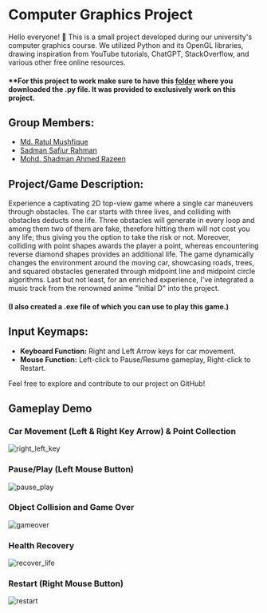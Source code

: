 # Computer Graphics Project

Hello everyone! 👋 This is a small project developed during our university's computer graphics course. We utilized Python and its OpenGL libraries, drawing inspiration from YouTube tutorials, ChatGPT, StackOverflow, and various other free online resources.

#### **For this project to work make sure to have this [folder](https://drive.google.com/drive/folders/1JzQ77b4D_ei6ABTgEO-oiTMVJ4nKlsSg?usp=sharing) where you downloaded the .py file. It was provided to exclusively work on this project.

## Group Members:
- [Md. Ratul Mushfique](https://www.facebook.com/ratul.mushfique/)
- [Sadman Safiur Rahman](https://www.facebook.com/sadmansafiur.rahman)
- [Mohd. Shadman Ahmed Razeen](https://www.facebook.com/profile.php?id=100008473509371)

## Project/Game Description:
Experience a captivating 2D top-view game where a single car maneuvers through obstacles. The car starts with three lives, and colliding with obstacles deducts one life. Three obstacles will generate in every loop and among them two of them are fake, therefore hitting them will not cost you any life; thus giving you the option to take the risk or not. Moreover, colliding with point shapes awards the player a point, whereas encountering reverse diamond shapes provides an additional life. The game dynamically changes the environment around the moving car, showcasing roads, trees, and squared obstacles generated through midpoint line and midpoint circle algorithms. Last but not least, for an enriched experience, I've integrated a music track from the renowned anime "Initial D" into the project.

#### (I also created a .exe file of which you can use to play this game.)

## Input Keymaps:
- **Keyboard Function:** Right and Left Arrow keys for car movement.
- **Mouse Function:** Left-click to Pause/Resume gameplay, Right-click to Restart.

Feel free to explore and contribute to our project on GitHub! 

## Gameplay Demo

### Car Movement (Left & Right Key Arrow) & Point Collection
![right_left_key](https://github.com/Ratul-byte/CSE423-Computer-Graphics-Project/assets/91417965/3ff406f5-a3a1-464c-8079-39f6515b61b6)

### Pause/Play (Left Mouse Button)
![pause_play](https://github.com/Ratul-byte/CSE423-Computer-Graphics-Project/assets/91417965/e3d5fa2a-c675-4f65-9128-89153e97ccef)

### Object Collision and Game Over
![gameover](https://github.com/Ratul-byte/CSE423-Computer-Graphics-Project/assets/91417965/501746d0-6a4c-4037-b0c1-6caedea8089d)

### Health Recovery
![recover_life](https://github.com/Ratul-byte/CSE423-Computer-Graphics-Project/assets/91417965/6c306fbc-6426-4b2e-9a40-26220701ed2c)

### Restart (Right Mouse Button)
![restart](https://github.com/Ratul-byte/CSE423-Computer-Graphics-Project/assets/91417965/a2346bbd-39ce-40ef-a397-eb9ce6115d58)






